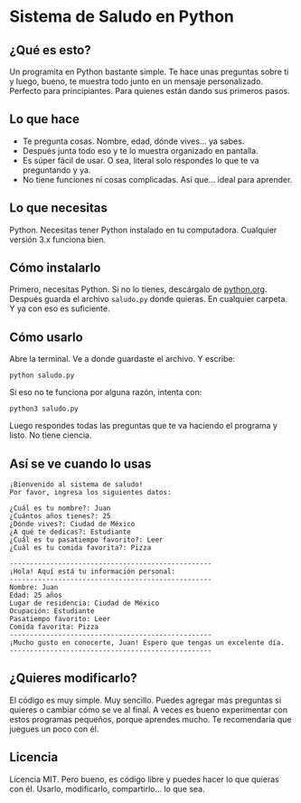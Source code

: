 # Sistema de Saludo en Python

## ¿Qué es esto?
Un programita en Python bastante simple. Te hace unas preguntas sobre ti y luego, bueno, te muestra todo junto en un mensaje personalizado. Perfecto para principiantes. Para quienes están dando sus primeros pasos.

## Lo que hace
- Te pregunta cosas. Nombre, edad, dónde vives... ya sabes.
- Después junta todo eso y te lo muestra organizado en pantalla.
- Es súper fácil de usar. O sea, literal solo respondes lo que te va preguntando y ya.
- No tiene funciones ni cosas complicadas. Así que... ideal para aprender.

## Lo que necesitas
Python. Necesitas tener Python instalado en tu computadora. Cualquier versión 3.x funciona bien.

## Cómo instalarlo
Primero, necesitas Python. Si no lo tienes, descárgalo de [python.org](https://www.python.org/downloads/). Después guarda el archivo `saludo.py` donde quieras. En cualquier carpeta. Y ya con eso es suficiente.

## Cómo usarlo
Abre la terminal. Ve a donde guardaste el archivo. Y escribe:
```
python saludo.py
```

Si eso no te funciona por alguna razón, intenta con:
```
python3 saludo.py
```

Luego respondes todas las preguntas que te va haciendo el programa y listo. No tiene ciencia.

## Así se ve cuando lo usas
```
¡Bienvenido al sistema de saludo!
Por favor, ingresa los siguientes datos:

¿Cuál es tu nombre?: Juan
¿Cuántos años tienes?: 25
¿Dónde vives?: Ciudad de México
¿A qué te dedicas?: Estudiante
¿Cuál es tu pasatiempo favorito?: Leer
¿Cuál es tu comida favorita?: Pizza

--------------------------------------------------
¡Hola! Aquí está tu información personal:
--------------------------------------------------
Nombre: Juan
Edad: 25 años
Lugar de residencia: Ciudad de México
Ocupación: Estudiante
Pasatiempo favorito: Leer
Comida favorita: Pizza
--------------------------------------------------
¡Mucho gusto en conocerte, Juan! Espero que tengas un excelente día.
--------------------------------------------------
```

## ¿Quieres modificarlo?
El código es muy simple. Muy sencillo. Puedes agregar más preguntas si quieres o cambiar cómo se ve al final. A veces es bueno experimentar con estos programas pequeños, porque aprendes mucho. Te recomendaría que juegues un poco con él.

## Licencia
Licencia MIT. Pero bueno, es código libre y puedes hacer lo que quieras con él. Usarlo, modificarlo, compartirlo... lo que sea.
